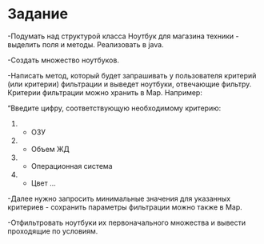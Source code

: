 # Задание

-Подумать над структурой класса Ноутбук для магазина техники - выделить поля и
методы. Реализовать в java.

-Создать множество ноутбуков.

-Написать метод, который будет запрашивать у пользователя критерий (или критерии)
фильтрации и выведет ноутбуки, отвечающие фильтру. Критерии фильтрации можно
хранить в Map. Например:

“Введите цифру, соответствующую необходимому критерию:
1.  - ОЗУ
2. - Объем ЖД
3. - Операционная система
4. - Цвет …

-Далее нужно запросить минимальные значения для указанных критериев - сохранить
параметры фильтрации можно также в Map.

-Отфильтровать ноутбуки их первоначального множества и вывести проходящие по
условиям.


